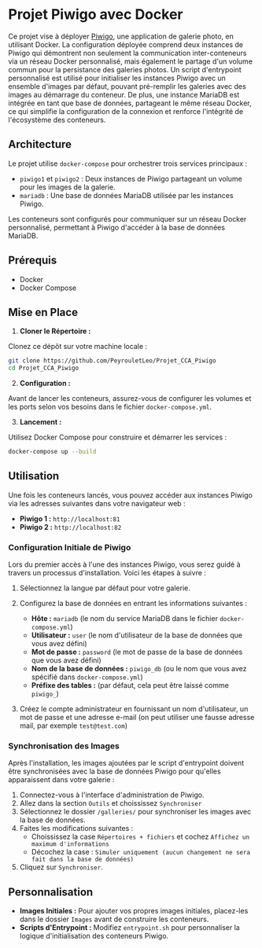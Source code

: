 # Projet Piwigo avec Docker

Ce projet vise à déployer [Piwigo](https://piwigo.org/), une application de galerie photo, en utilisant Docker. La configuration déployée comprend deux instances de Piwigo qui démontrent non seulement la communication inter-conteneurs via un réseau Docker personnalisé, mais également le partage d'un volume commun pour la persistance des galeries photos. Un script d'entrypoint personnalisé est utilisé pour initialiser les instances Piwigo avec un ensemble d'images par défaut, pouvant pré-remplir les galeries avec des images au démarrage du conteneur. De plus, une instance MariaDB est intégrée en tant que base de données, partageant le même réseau Docker, ce qui simplifie la configuration de la connexion et renforce l'intégrité de l'écosystème des conteneurs.

## Architecture

Le projet utilise `docker-compose` pour orchestrer trois services principaux :

- `piwigo1` et `piwigo2` : Deux instances de Piwigo partageant un volume pour les images de la galerie.
- `mariadb` : Une base de données MariaDB utilisée par les instances Piwigo.

Les conteneurs sont configurés pour communiquer sur un réseau Docker personnalisé, permettant à Piwigo d'accéder à la base de données MariaDB.

## Prérequis

- Docker
- Docker Compose

## Mise en Place

1. **Cloner le Répertoire :**

  Clonez ce dépôt sur votre machine locale :
  ```bash
  git clone https://github.com/PeyrouletLeo/Projet_CCA_Piwigo
  cd Projet_CCA_Piwigo
  ```

2. **Configuration :**

  Avant de lancer les conteneurs, assurez-vous de configurer les volumes et les ports selon vos besoins dans le fichier `docker-compose.yml`.

3. **Lancement :**

  Utilisez Docker Compose pour construire et démarrer les services :
  ```bash
  docker-compose up --build
  ```
## Utilisation

Une fois les conteneurs lancés, vous pouvez accéder aux instances Piwigo via les adresses suivantes dans votre navigateur web :

- **Piwigo 1 :** `http://localhost:81`
- **Piwigo 2 :** `http://localhost:82`

### Configuration Initiale de Piwigo

Lors du premier accès à l'une des instances Piwigo, vous serez guidé à travers un processus d'installation. Voici les étapes à suivre :

1. Sélectionnez la langue par défaut pour votre galerie.
2. Configurez la base de données en entrant les informations suivantes :
   - **Hôte :** `mariadb` (le nom du service MariaDB dans le fichier `docker-compose.yml`)
   - **Utilisateur :** `user` (le nom d'utilisateur de la base de données que vous avez défini)
   - **Mot de passe :** `password` (le mot de passe de la base de données que vous avez défini)
   - **Nom de la base de données :** `piwigo_db` (ou le nom que vous avez spécifié dans `docker-compose.yml`)
   - **Préfixe des tables :** (par défaut, cela peut être laissé comme `piwigo_`)

3. Créez le compte administrateur en fournissant un nom d'utilisateur, un mot de passe et une adresse e-mail (on peut utiliser une fausse adresse mail, par exemple `test@test.com`)

### Synchronisation des Images

Après l'installation, les images ajoutées par le script d'entrypoint doivent être synchronisées avec la base de données Piwigo pour qu'elles apparaissent dans votre galerie :

1. Connectez-vous à l'interface d'administration de Piwigo.
2. Allez dans la section `Outils` et choississez `Synchroniser` 
3. Sélectionnez le dossier `/galleries/` pour synchroniser les images avec la base de données. 
4. Faites les modifications suivantes :
   - Choississez la case `Répertoires + fichiers` et cochez `Affichez un maximum d'informations`
   - Décochez la case : `Simuler uniquement (aucun changement ne sera fait dans la base de données)`
5. Cliquez sur `Synchroniser`.

## Personnalisation

- **Images Initiales :** Pour ajouter vos propres images initiales, placez-les dans le dossier `Images` avant de construire les conteneurs.
- **Scripts d'Entrypoint :** Modifiez `entrypoint.sh` pour personnaliser la logique d'initialisation des conteneurs Piwigo.

